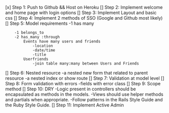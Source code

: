 [x] Step 1: Push to Github && Host on Heroku
[]  Step 2: Implement welcome and home page with login options
[]  Step 3: Implement Layout and basic css
[]  Step 4: Implement 2 methods of SSO (Google and Github most likely)
[]  Step 5: Model requirements
        -1 has many

        -1 belongs_to
        -2 has_many :through
            Events have many users and friends
                -location
                -date/time
                -title
            Userfriends
                -join table many:many between Users and Friends
[]  Step 6: Nested resource
        -a nested new form that related to parent resource
        -a nested index or show route
[]  Step 7: Validation at model level
[]  Step 8: Form validation with errors
        -fields with error class
[]  Step 9: Scope method
[]  Step 10: DRY
        -Logic present in controllers should be encapsulated as methods in the models.
        -Views should use helper methods and partials when appropriate.
        -Follow patterns in the Rails Style Guide and the Ruby Style Guide.
[]  Step 11: Implement Active Admin